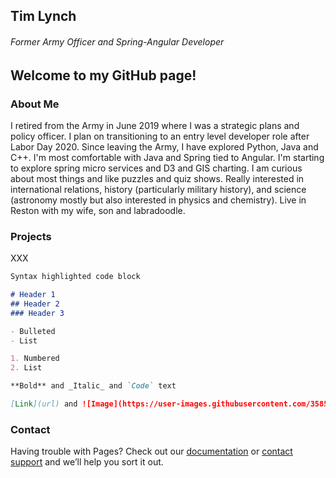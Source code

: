 <p align="center>
  <img width="400" src="https://user-images.githubusercontent.com/35854692/88960161-18f3f500-d271-11ea-9579-813cdd649047.jpg" >
</p>

<div width:40% align="left" display:inline-block>
  <h2>Tim Lynch</h2>
  <h6>Former Army Officer and Spring-Angular Developer</h6>

## Welcome to my GitHub page!
</div>

### About Me

I retired from the Army in June 2019 where I was a strategic plans and policy officer. I plan on transitioning to an entry level developer role after Labor Day 2020. Since leaving the Army, I have explored Python, Java and C++. I'm most comfortable with Java and Spring tied to Angular. I'm starting to explore spring micro services and D3 and GIS charting. I am curious about most things and like puzzles and quiz shows. Really interested in international relations, history (particularly military history), and science (astronomy mostly but also interested in physics and chemistry). Live in Reston with my wife, son and labradoodle.

### Projects

XXX





```markdown
Syntax highlighted code block

# Header 1
## Header 2
### Header 3

- Bulleted
- List

1. Numbered
2. List

**Bold** and _Italic_ and `Code` text

[Link](url) and ![Image](https://user-images.githubusercontent.com/35854692/88958715-ddf0c200-d26e-11ea-8041-794a1962b5ba.jpg)
```



### Contact

Having trouble with Pages? Check out our [documentation](https://help.github.com/categories/github-pages-basics/) or [contact support](https://github.com/contact) and we’ll help you sort it out.
